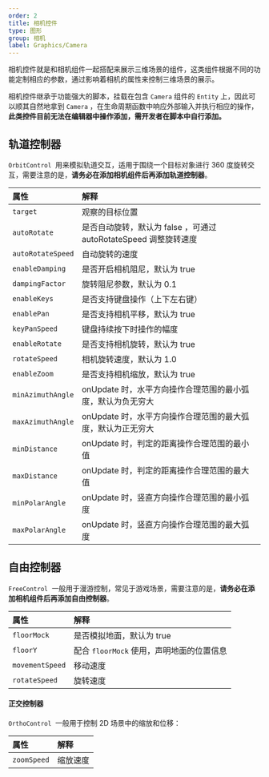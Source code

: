 ```yaml
---
order: 2
title: 相机控件
type: 图形
group: 相机
label: Graphics/Camera
---
```


相机控件就是和相机组件一起搭配来展示三维场景的组件，这类组件根据不同的功能定制相应的参数，通过影响着相机的属性来控制三维场景的展示。

相机控件继承于功能强大的脚本，挂载在包含 `Camera` 组件的 `Entity` 上，因此可以顺其自然地拿到 `Camera` ，在生命周期函数中响应外部输入并执行相应的操作，**此类控件目前无法在编辑器中操作添加，需开发者在脚本中自行添加。**

## 轨道控制器

`OrbitControl`  用来模拟轨道交互，适用于围绕一个目标对象进行 360 度旋转交互，需要注意的是，**请务必在添加相机组件后再添加轨道控制器**。

<playground src="gltf-basic.ts"></playground>

| 属性              | 解释                                                             |
| :---------------- | :--------------------------------------------------------------- |
| `target`          | 观察的目标位置                                                   |
| `autoRotate`      | 是否自动旋转，默认为 false ，可通过 autoRotateSpeed 调整旋转速度 |
| `autoRotateSpeed` | 自动旋转的速度                                                   |
| `enableDamping`   | 是否开启相机阻尼，默认为 true                                    |
| `dampingFactor`   | 旋转阻尼参数，默认为 0.1                                         |
| `enableKeys`      | 是否支持键盘操作（上下左右键）                                   |
| `enablePan`       | 是否支持相机平移，默认为 true                                    |
| `keyPanSpeed`     | 键盘持续按下时操作的幅度                                         |
| `enableRotate`    | 是否支持相机旋转，默认为 true                                    |
| `rotateSpeed`     | 相机旋转速度，默认为 1.0                                         |
| `enableZoom`      | 是否支持相机缩放，默认为 true                                    |
| `minAzimuthAngle` | onUpdate 时，水平方向操作合理范围的最小弧度，默认为负无穷大      |
| `maxAzimuthAngle` | onUpdate 时，水平方向操作合理范围的最大弧度，默认为正无穷大      |
| `minDistance`     | onUpdate 时，判定的距离操作合理范围的最小值                      |
| `maxDistance`     | onUpdate 时，判定的距离操作合理范围的最大值                      |
| `minPolarAngle`   | onUpdate 时，竖直方向操作合理范围的最小弧度                      |
| `maxPolarAngle`   | onUpdate 时，竖直方向操作合理范围的最大弧度                      |

## 自由控制器

`FreeControl`  一般用于漫游控制，常见于游戏场景，需要注意的是，**请务必在添加相机组件后再添加自由控制器**。

<playground src="controls-free.ts"></playground>

| 属性            | 解释                                      |
| :-------------- | :---------------------------------------- |
| `floorMock`     | 是否模拟地面，默认为 true                 |
| `floorY`        | 配合 `floorMock` 使用，声明地面的位置信息 |
| `movementSpeed` | 移动速度                                  |
| `rotateSpeed`   | 旋转速度                                  |

#### 正交控制器

`OrthoControl`  一般用于控制 2D 场景中的缩放和位移：

<playground src="ortho-control.ts"></playground>

| 属性        | 解释     |
| :---------- | :------- |
| `zoomSpeed` | 缩放速度 |
